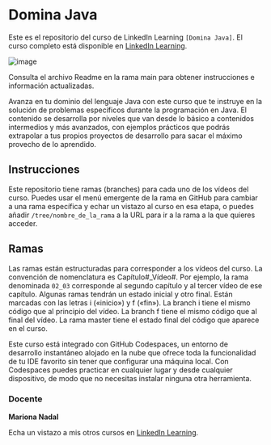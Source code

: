# Domina Java
Este es el repositorio del curso de LinkedIn Learning `[Domina Java]`. El curso completo está disponible en [LinkedIn Learning][lil-course-url].

![image](https://user-images.githubusercontent.com/71371373/219664037-32676b91-d149-47cc-a441-ad6b2ebed85e.png)

Consulta el archivo Readme en la rama main para obtener instrucciones e información actualizadas.

Avanza en tu dominio del lenguaje Java con este curso que te instruye en la solución de problemas específicos durante la programación en Java. El contenido se desarrolla por niveles que van desde lo básico a contenidos intermedios y más avanzados, con ejemplos prácticos que podrás extrapolar a tus propios proyectos de desarrollo para sacar el máximo provecho de lo aprendido.

## Instrucciones
Este repositorio tiene ramas (branches) para cada uno de los vídeos del curso. Puedes usar el menú emergente de la rama en GitHub para cambiar a una rama específica y echar un vistazo al curso en esa etapa, o puedes añadir `/tree/nombre_de_la_rama` a la URL para ir a la rama a la que quieres acceder.

## Ramas
Las ramas están estructuradas para corresponder a los vídeos del curso. La convención de nomenclatura es Capítulo#_Vídeo#. Por ejemplo, la rama denominada `02_03` corresponde al segundo capítulo y al tercer vídeo de ese capítulo. Algunas ramas tendrán un estado inicial y otro final. Están marcadas con las letras i («inicio») y f («fin»). La branch i tiene el mismo código que al principio del vídeo. La branch f tiene el mismo código que al final del vídeo. La rama master tiene el estado final del código que aparece en el curso.

Este curso está integrado con GitHub Codespaces, un entorno de desarrollo instantáneo alojado en la nube que ofrece toda la funcionalidad de tu IDE favorito sin tener que configurar una máquina local. Con Codespaces puedes practicar en cualquier lugar y desde cualquier dispositivo, de modo que no necesitas instalar ninguna otra herramienta.

### Docente

**Mariona Nadal**

Echa un vistazo a mis otros cursos en [LinkedIn Learning](https://www.linkedin.com/learning/instructors/mariona-nadal).

[0]: # (Replace these placeholder URLs with actual course URLs)
[lil-course-url]: https://www.linkedin.com/learning/domina-java/avanzando-con-java
[lil-thumbnail-url]: https://cdn.lynda.com/course/2875095/2875095-1615224395432-16x9.jpg


[1]: # (End of ES-Instruction ###############################################################################################)
